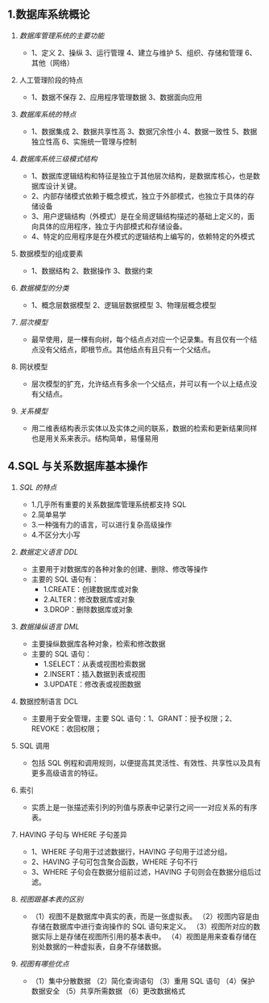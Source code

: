 ## 1.数据库系统概论

1. _数据库管理系统的主要功能_

   - 1、定义 2、操纵 3、运行管理 4、建立与维护 5、组织、存储和管理 6、其他（网络）

2. 人工管理阶段的特点

   - 1、数据不保存 2、应用程序管理数据 3、数据面向应用

3. _数据库系统的特点_

   - 1、数据集成 2、数据共享性高 3、数据冗余性小 4、数据一致性 5、数据独立性高 6、实施统一管理与控制

4. _数据库系统三级模式结构_

   - 1、数据库逻辑结构和特征是独立于其他层次结构，是数据库核心，也是数据库设计关键。
   - 2、内部存储模式依赖于概念模式，独立于外部模式，也独立于具体的存储设备
   - 3、用户逻辑结构（外模式）是在全局逻辑结构描述的基础上定义的，面向具体的应用程序，独立于内部模式和存储设备。
   - 4、特定的应用程序是在外模式的逻辑结构上编写的，依赖特定的外模式

5. 数据模型的组成要素

   - 1、数据结构 2、数据操作 3、数据约束

6. _数据模型的分类_

   - 1、概念层数据模型 2、逻辑层数据模型 3、物理层概念模型

7. _层次模型_

   - 最早使用，是一棵有向树，每个结点点对应一个记录集。有且仅有一个结点没有父结点，即根节点。其他结点有且只有一个父结点。

8. 网状模型

   - 层次模型的扩充，允许结点有多余一个父结点，并可以有一个以上结点没有父结点。

9. _关系模型_
   - 用二维表结构表示实体以及实体之间的联系，数据的检索和更新结果同样也是用关系来表示。结构简单，易懂易用

## 4.SQL 与关系数据库基本操作

1. _SQL 的特点_

   - 1.几乎所有重要的关系数据库管理系统都支持 SQL
   - 2.简单易学
   - 3.一种强有力的语言，可以进行复杂高级操作
   - 4.不区分大小写

2. _数据定义语言 DDL_

   - 主要用于对数据库的各种对象的创建、删除、修改等操作
   - 主要的 SQL 语句有：
     - 1.CREATE：创建数据库或对象
     - 2.ALTER：修改数据库或对象
     - 3.DROP：删除数据库或对象

3. _数据操纵语言 DML_

   - 主要操纵数据库各种对象，检索和修改数据
   - 主要的 SQL 语句：
     - 1.SELECT：从表或视图检索数据
     - 2.INSERT：插入数据到表或视图
     - 3.UPDATE：修改表或视图数据

4. 数据控制语言 DCL

   - 主要用于安全管理，主要 SQL 语句：1、GRANT：授予权限；2、REVOKE：收回权限；

5. SQL 调用

   - 包括 SQL 例程和调用规则，以便提高其灵活性、有效性、共享性以及具有更多高级语言的特征。

6. 索引

   - 实质上是一张描述索引列的列值与原表中记录行之间一一对应关系的有序表。

7. HAVING 子句与 WHERE 子句差异

   - 1、WHERE 子句用于过滤数据行，HAVING 子句用于过滤分组。
   - 2、HAVING 子句可包含聚合函数，WHERE 子句不行
   - 3、WHERE 子句会在数据分组前过滤，HAVING 子句则会在数据分组后过滤。

8. _视图跟基本表的区别_

   - （1）视图不是数据库中真实的表，而是一张虚拟表。
     （2）视图内容是由存储在数据库中进行查询操作的 SQL 语句来定义。
     （3）视图所对应的数据实际上是存储在视图所引用的基本表中。
     （4）视图是用来查看存储在别处数据的一种虚拟表，自身不存储数据。

9. _视图有哪些优点_
   - （1）集中分散数据
     （2）简化查询语句
     （3）重用 SQL 语句
     （4）保护数据安全
     （5）共享所需数据
     （6）更改数据格式
